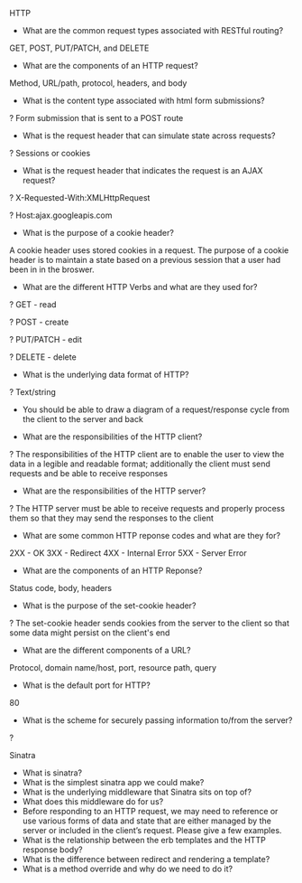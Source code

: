 HTTP

- What are the common request types associated with RESTful routing?

GET, POST, PUT/PATCH, and DELETE

- What are the components of an HTTP request?

Method, URL/path, protocol, headers, and body

- What is the content type associated with html form submissions?

? Form submission that is sent to a POST route

- What is the request header that can simulate state across requests?

? Sessions or cookies

- What is the request header that indicates the request is an AJAX request?

? X-Requested-With:XMLHttpRequest

? Host:ajax.googleapis.com

- What is the purpose of a cookie header?

A cookie header uses stored cookies in a request. The purpose of a cookie header is to maintain a state based on a previous session that a user had been in in the broswer.

- What are the different HTTP Verbs and what are they used for?

? GET - read

? POST - create

? PUT/PATCH - edit

? DELETE - delete

- What is the underlying data format of HTTP?

? Text/string

- You should be able to draw a diagram of a request/response cycle from the client to the server and back


- What are the responsibilities of the HTTP client?

? The responsibilities of the HTTP client are to enable the user to view the data in a legible and readable format; additionally the client must send requests and be able to receive responses

- What are the responsibilities of the HTTP server?

? The HTTP server must be able to receive requests and properly process them so that they may send the responses to the client

- What are some common HTTP reponse codes and what are they for?

2XX - OK
3XX - Redirect
4XX - Internal Error
5XX - Server Error

- What are the components of an HTTP Reponse?

Status code, body, headers

- What is the purpose of the set-cookie header?

? The set-cookie header sends cookies from the server to the client so that some data might persist on the client's end

- What are the different components of a URL?

Protocol, domain name/host, port, resource path, query

- What is the default port for HTTP?

80

- What is the scheme for securely passing information to/from the server?

?

Sinatra

- What is sinatra?
- What is the simplest sinatra app we could make?
- What is the underlying middleware that Sinatra sits on top of?
- What does this middleware do for us?
- Before responding to an HTTP request, we may need to reference or use various forms of data and state that are either managed by the server or included in the client’s request. Please give a few examples.
- What is the relationship between the erb templates and the HTTP response body?
- What is the difference between redirect and rendering a template?
- What is a method override and why do we need to do it?
